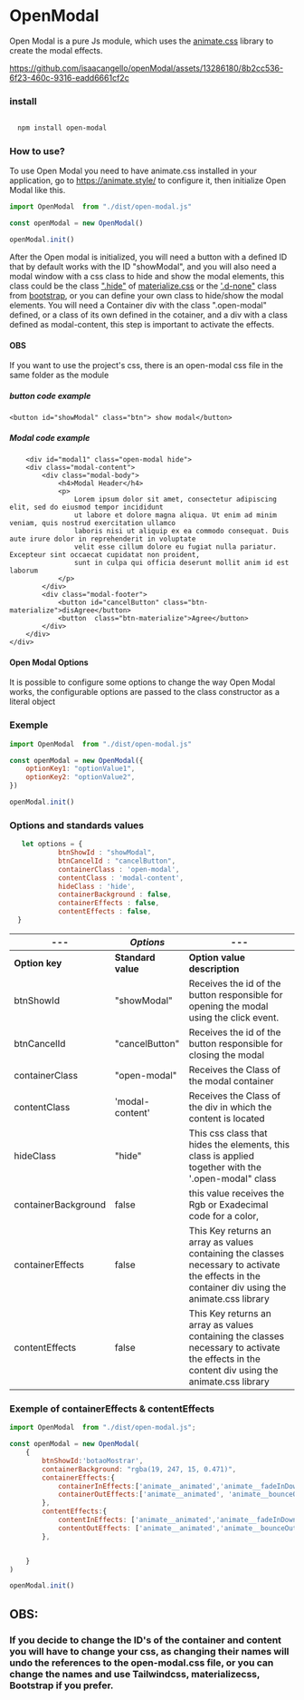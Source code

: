 
# OpenModal
Open Modal is a pure Js module, which uses the [animate.css](https://animate.style/) library to create the modal effects.



https://github.com/isaacangello/openModal/assets/13286180/8b2cc536-6f23-460c-9316-eadd6661cf2c



### install 

```bash

  npm install open-modal

```
### How to use?

To use Open Modal you need to have animate.css installed in your application, go to https://animate.style/ to configure it, then initialize Open Modal like this.

```js
import OpenModal  from "./dist/open-modal.js"

const openModal = new OpenModal()

openModal.init()
``` 

After the Open modal is initialized, you will need a button with a defined ID that by default works with the ID "showModal", and you will also need a modal window with a css class to hide and show the modal elements, this class could be the class [".hide"](https://materializecss.com/helpers.html#hiding) of [materialize.css](https://materializecss.com/helpers.html#hiding)
or the ['.d-none"](https://getbootstrap.com/docs/5.3/utilities/display/#hiding-elements) class from [bootstrap](https://getbootstrap.com/docs/5.3/utilities/display/#hiding-elements), or you can define your own class to hide/show the modal elements.
You will need a Container div with the class ".open-modal" defined, or a class of its own defined in the cotainer, and a div with a class defined as modal-content, this step is important to activate the effects.

#### OBS
If you want to use the project's css, there is an open-modal css file in the same folder as the module


##### button code example
```xhtml
<button id="showModal" class="btn"> show modal</button>
```
##### Modal code example
```xhtml
    <div id="modal1" class="open-modal hide">
    <div class="modal-content">
        <div class="modal-body">
            <h4>Modal Header</h4>
            <p>
                Lorem ipsum dolor sit amet, consectetur adipiscing elit, sed do eiusmod tempor incididunt
                ut labore et dolore magna aliqua. Ut enim ad minim veniam, quis nostrud exercitation ullamco
                laboris nisi ut aliquip ex ea commodo consequat. Duis aute irure dolor in reprehenderit in voluptate
                velit esse cillum dolore eu fugiat nulla pariatur. Excepteur sint occaecat cupidatat non proident,
                sunt in culpa qui officia deserunt mollit anim id est laborum
            </p>
        </div>
        <div class="modal-footer">
            <button id="cancelButton" class="btn-materialize">disAgree</button>
            <button  class="btn-materialize">Agree</button>
        </div>
    </div>
</div>

```
#### Open Modal Options

It is possible to configure some options to change the way Open Modal works, the configurable options are passed to the class constructor 
as a literal object

### Exemple
```js
import OpenModal  from "./dist/open-modal.js"

const openModal = new OpenModal({
    optionKey1: "optionValue1",
    optionKey2: "optionValue2",
})

openModal.init()


```
 ### Options and standards values
```js
   let options = {
            btnShowId : "showModal",            
            btnCancelId : "cancelButton",
            containerClass : 'open-modal',
            contentClass : 'modal-content',
            hideClass : 'hide',
            containerBackground : false,
            containerEffects : false,
            contentEffects : false,
  }
```

| ---                 | **_Options_**      | ---                                                                                                                                             |
|---------------------|--------------------|-------------------------------------------------------------------------------------------------------------------------------------------------|
| **Option key**      | **Standard value** | **Option value description**                                                                                                                    | 
| btnShowId           | "showModal"        | Receives the id of the button responsible for opening the modal using the click event.                                                          |
| btnCancelId         | "cancelButton"     | Receives the id of the button responsible for closing the modal                                                                                 |
| containerClass      | "open-modal"       | Receives the Class of the modal container                                                                                                       |
| contentClass        | 'modal-content'    | Receives the Class of the div in which the content is located                                                                                   |
| hideClass           | "hide"             | This css class that hides the elements, this class is applied together with the '.open-modal" class                                             |
| containerBackground | false              | this value receives the Rgb or Exadecimal code for a color,                                                                                     |
| containerEffects    | false              | This Key returns an array as values containing the classes necessary to activate the effects in the container div using the animate.css library |
| contentEffects      | false              | This Key returns an array as values containing the classes necessary to activate the effects in the content div using the animate.css library   |

### Exemple of containerEffects & contentEffects

```js
import OpenModal  from "./dist/open-modal.js";

const openModal = new OpenModal(
    {
        btnShowId:'botaoMostrar',
        containerBackground: "rgba(19, 247, 15, 0.471)",
        containerEffects:{
            containerInEffects:['animate__animated','animate__fadeInDown'],
            containerOutEffects:['animate__animated', 'animate__bounceOutUp']
        },
        contentEffects:{
            contentInEffects: ['animate__animated','animate__fadeInDown'],
            contentOutEffects: ['animate__animated','animate__bounceOutUp'],
        },


    }
)

openModal.init()

```

## OBS:

### If you decide to change the ID's of the container and content you will have to change your css, as changing their names will undo the references to the open-modal.css file, or you can change the names and use Tailwindcss, materializecss, Bootstrap if you prefer.
